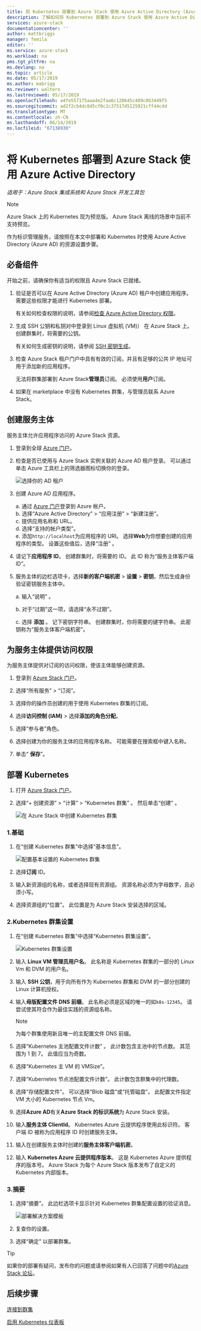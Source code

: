 ```yaml
---
title: 将 Kubernetes 部署到 Azure Stack 使用 Azure Active Directory (Azure AD) |Microsoft Docs
description: 了解如何将 Kubernetes 部署到 Azure Stack 使用 Azure Active Directory (Azure AD)。
services: azure-stack
documentationcenter: ''
author: mattbriggs
manager: femila
editor: ''
ms.service: azure-stack
ms.workload: na
pms.tgt_pltfrm: na
ms.devlang: na
ms.topic: article
ms.date: 05/17/2019
ms.author: mabrigg
ms.reviewer: waltero
ms.lastreviewed: 05/17/2019
ms.openlocfilehash: a4fe557175aaa4e2faa6c120645c409c0b3449f5
ms.sourcegitcommit: ad2f2cb4dc8d5cf0c2c37517d5125921cff44cdd
ms.translationtype: MT
ms.contentlocale: zh-CN
ms.lasthandoff: 06/14/2019
ms.locfileid: "67138930"
---
```

# <a name="deploy-kubernetes-to-azure-stack-using-azure-active-directory"></a>将 Kubernetes 部署到 Azure Stack 使用 Azure Active Directory

*适用于：Azure Stack 集成系统和 Azure Stack 开发工具包*

> [!Note]  
> Azure Stack 上的 Kubernetes 现为预览版。 Azure Stack 离线的场景中当前不支持预览。

作为标识管理服务，请按照在本文中部署和 Kubernetes 时使用 Azure Active Directory (Azure AD) 的资源设置步骤。 

## <a name="prerequisites"></a>必备组件

开始之前，请确保你有适当的权限且 Azure Stack 已就绪。

1. 验证是否可以在 Azure Active Directory (Azure AD) 租户中创建应用程序。 需要这些权限才能进行 Kubernetes 部署。

    有关如何检查权限的说明，请参阅[检查 Azure Active Directory 权限](https://docs.microsoft.com/azure/azure-resource-manager/resource-group-create-service-principal-portal)。

1. 生成 SSH 公钥和私钥对中登录到 Linux 虚拟机 (VM)） 在 Azure Stack 上。 创建群集时，将需要的公钥。

    有关如何生成密钥的说明，请参阅 [SSH 密钥生成](https://github.com/msazurestackworkloads/acs-engine/blob/master/docs/ssh.md#ssh-key-generation)。

1. 检查 Azure Stack 租户门户中具有有效的订阅，并且有足够的公共 IP 地址可用于添加新的应用程序。

    无法将群集部署到 Azure Stack**管理员**订阅。 必须使用**用户**订阅。 

1. 如果在 marketplace 中没有 Kubernetes 群集，与管理员联系 Azure Stack。

## <a name="create-a-service-principal"></a>创建服务主体

服务主体允许应用程序访问的 Azure Stack 资源。 

1. 登录到全球 [Azure 门户](https://portal.azure.com)。

1. 检查是否已使用与 Azure Stack 实例关联的 Azure AD 租户登录。 可以通过单击 Azure 工具栏上的筛选器图标切换你的登录。

    ![选择你的 AD 租户](media/azure-stack-solution-template-kubernetes-deploy/tenantselector.png)

1. 创建 Azure AD 应用程序。

    a. 通过 [Azure 门户](https://portal.azure.com)登录到 Azure 帐户。  
    b. 选择“Azure Active Directory” > “应用注册” > “新建注册”。     
    c. 提供应用名称和 URL。  
    d. 选择“支持的帐户类型”。   
    e.  添加`http://localhost`为应用程序的 URI。 选择**Web**为你想要创建的应用程序的类型。 设置这些值后，选择“注册”  。

1. 请记下**应用程序 ID**。 创建群集时，将需要的 ID。 此 ID 称为“服务主体客户端 ID”。 

1. 服务主体的边栏选项卡，选择**新的客户端机密** > **设置** > **密钥**，然后生成身份验证密钥服务主体中。

    a. 输入“说明”  。

    b. 对于“过期”这一项，请选择“永不过期”。  

    c. 选择 **添加** 。 记下密钥字符串。 创建群集时，你将需要的键字符串。 此密钥称为“服务主体客户端机密”。 

## <a name="give-the-service-principal-access"></a>为服务主体提供访问权限

为服务主体提供对订阅的访问权限，使该主体能够创建资源。

1.  登录到 [Azure Stack 门户](https://portal.local.azurestack.external/)。

1. 选择“所有服务” > “订阅”。  

1. 选择你的操作员创建的用于使用 Kubernetes 群集的订阅。

1. 选择**访问控制 (IAM)** > 选择**添加的角色分配**。

1. 选择“参与者”角色。 

1. 选择创建为你的服务主体的应用程序名称。 可能需要在搜索框中键入名称。

1. 单击“ **保存**”。

## <a name="deploy-kubernetes"></a>部署 Kubernetes

1. 打开 [Azure Stack 门户](https://portal.local.azurestack.external)。

1. 选择“+ 创建资源”   > “计算”   > “Kubernetes 群集”  。 然后单击“创建”  。

    ![在 Azure Stack 中创建 Kubernetes 群集](media/azure-stack-solution-template-kubernetes-deploy/01_kub_market_item.png)

### <a name="1-basics"></a>1.基础

1. 在“创建 Kubernetes 群集”中选择“基本信息”。 

    ![配置基本设置的 Kubernetes 群集](media/azure-stack-solution-template-kubernetes-deploy/02_kub_config_basic.png)

1. 选择**订阅** ID。

1. 输入新资源组的名称，或者选择现有资源组。 资源名称必须为字母数字，且必须小写。

1. 选择资源组的“位置”。  此位置是为 Azure Stack 安装选择的区域。

### <a name="2-kubernetes-cluster-settings"></a>2.Kubernetes 群集设置

1. 在“创建 Kubernetes 群集”中选择“Kubernetes 群集设置”。 

    ![Kubernetes 群集设置](media/azure-stack-solution-template-kubernetes-deploy/03_kub_config_settings-aad.png)

1. 输入 **Linux VM 管理员用户名**。 此名称是 Kubernetes 群集的一部分的 Linux Vm 和 DVM 的用户名。

1. 输入 **SSH 公钥**，用于向所有作为 Kubernetes 群集和 DVM 的一部分创建的 Linux 计算机授权。

1. 输入**母版配置文件 DNS 前缀**。 此名称必须是区域的唯一的如`k8s-12345`。 请尝试使其符合作为最佳实践的资源组名称。

    > [!Note]  
    > 为每个群集使用新且唯一的主配置文件 DNS 前缀。

1. 选择“Kubernetes 主池配置文件计数”  。 此计数包含主池中的节点数。 其范围为 1 到 7。 此值应当为奇数。

1. 选择“Kubernetes 主 VM 的 VMSize”。 

1. 选择“Kubernetes 节点池配置文件计数”。  此计数包含群集中的代理数。 

1. 选择“存储配置文件”。  可以选择“Blob 磁盘”或“托管磁盘”。   此配置文件指定 VM 大小的 Kubernetes 节点 Vm。 

1. 选择**Azure AD**有关**Azure Stack 的标识系统**为 Azure Stack 安装。 

1. 输入**服务主体 ClientId**。 Kubernetes Azure 云提供程序使用此标识符。 客户端 ID 被称为应用程序 ID 时创建服务主体。

1. 输入在创建服务主体时创建的**服务主体客户端机密**。

1. 输入 **Kubernetes Azure 云提供程序版本**。 这是 Kubernetes Azure 提供程序的版本号。 Azure Stack 为每个 Azure Stack 版本发布了自定义的 Kubernetes 内部版本。

### <a name="3-summary"></a>3.摘要

1. 选择“摘要”。 此边栏选项卡显示针对 Kubernetes 群集配置设置的验证消息。

    ![部署解决方案模板](media/azure-stack-solution-template-kubernetes-deploy/04_preview.png)

2. 复查你的设置。

3. 选择“确定”  以部署群集。

> [!TIP]  
>  如果你的部署有疑问，发布你的问题或请参阅如果有人已回答了问题中的[Azure Stack 论坛](https://social.msdn.microsoft.com/Forums/azure/home?forum=azurestack)。


## <a name="next-steps"></a>后续步骤

[连接到群集](azure-stack-solution-template-kubernetes-deploy.md#connect-to-your-cluster)

[启用 Kubernetes 仪表板](azure-stack-solution-template-kubernetes-dashboard.md)
